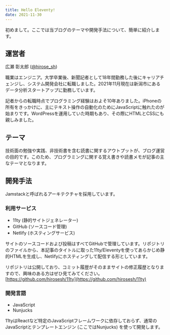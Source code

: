 ```yaml
---
title: Hello Eleventy!
date: 2021-11-30
---
```

初めまして。ここでは当ブログのテーマや開発手法について、簡単に紹介します。

## 運営者

広瀬 彰太郎 ([@hirose_sh](https://www.twitter.com/hirose_sh))

職業はエンジニア。大学卒業後、新聞記者として18年間勤務した後にキャリアチェンジし、システム開発会社に転職しました。2021年11月現在は新潟市にあるデータ分析スタートアップに勤務しています。

記者からの転職時点でプログラミング経験はおよそ10年ありました。iPhoneの所有をきっかけに、主にテキスト操作の自動化のためにJavaScriptに触れたのが始まりです。WordPressを運用していた時期もあり、その際にHTMLとCSSにも親しみました。

## テーマ

技術面の勉強や実践、非技術書を含む読書に関するアウトプットが、ブログ運営の目的です。このため、プログラミングに関する覚え書きや読書メモが記事の主なテーマとなります。

## 開発手法

Jamstackと呼ばれるアーキテクチャを採用しています。

### 利用サービス

- 11ty (静的サイトジェネレーター)
- GitHub (ソースコード管理)
- Netlify (ホスティングサービス)

サイトのソースコードおよび投稿はすべてGitHubで管理しています。リポジトリのファイルから、本記事のタイトルに取った11ty/Eleventyを使ってあらかじめ静的HTMLを生成し、Netlifyにホスティングして配信する形としています。

リポジトリは公開しており、コミット履歴がそのままサイトの修正履歴となりますので、興味のある方はぜひ見てみてください。
[https://github.com/hirosesh/11ty](https://github.com/hirosesh/11ty)

### 開発言語

- JavaScript
- Nunjucks

11tyはReactなど特定のJavaScriptフレームワークに依存しておらず、通常のJavaScriptとテンプレートエンジン (ここではNunjucks) を使って開発します。
